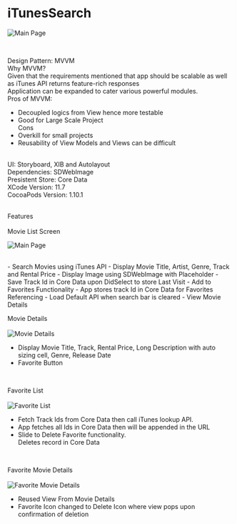# iTunesSearch

![Main Page](https://user-images.githubusercontent.com/85978406/126442006-5b535544-d326-4eb4-b10e-1e236fc0e706.png)

 <br>

Design Pattern: MVVM <br>
Why MVVM? <br>
Given that the requirements mentioned that app should be scalable as well as iTunes API returns feature-rich responses <br>
Application can be expanded to cater various powerful modules. <br>
Pros of MVVM: <br>
- Decoupled logics from View hence more testable
- Good for Large Scale Project <br>
Cons <br>
- Overkill for small projects
- Reusability of View Models and Views can be difficult<br>
<br>
UI: Storyboard, XIB and Autolayout <br>
Dependencies: SDWebImage <br>
Presistent Store: Core Data <br>
XCode Version: 11.7 <br>
CocoaPods Version: 1.10.1 <br>
<br>

Features<br>
<br>
Movie List Screen <br>

![Main Page](https://user-images.githubusercontent.com/85978406/126442006-5b535544-d326-4eb4-b10e-1e236fc0e706.png)

<br>
- Search Movies using iTunes API
- Display Movie Title, Artist, Genre, Track and Rental Price
- Display Image using SDWebImage with Placeholder
- Save Track Id in Core Data upon DidSelect to store Last Visit
- Add to Favorites Functionality
- App stores track Id in Core Data for Favorites Referencing
- Load Default API when search bar is cleared
- View Movie Details

Movie Details <br>
<br>
![Movie Details](https://user-images.githubusercontent.com/85978406/126442280-43f7a79e-8acf-45cf-8877-32046ef1316d.png)
<br>
- Display Movie Title, Track, Rental Price, Long Description with auto sizing cell, Genre, Release Date
- Favorite Button

<br>

Favorite List <br>
<br>
![Favorite List](https://user-images.githubusercontent.com/85978406/126442471-dd4953bd-2f42-4528-b2b7-11b50cef9aa9.png)
<br>
- Fetch Track Ids from Core Data then call iTunes lookup API.
- App fetches all Ids in Core Data then will be appended in the URL
- Slide to Delete Favorite functionality. 
<br> Deletes record in Core Data
<br>

Favorite Movie Details <br>
<br>
![Favorite Movie Details](https://user-images.githubusercontent.com/85978406/126443593-f0eb3fcc-53c2-4963-871f-7a9d776b5aa0.png)
<br>

- Reused View From Movie Details
- Favorite Icon changed to Delete Icon where view pops upon confirmation of deletion





